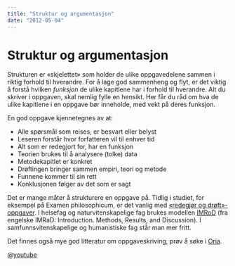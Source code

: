 ```yaml
---
title: "Struktur og argumentasjon"
date: "2012-05-04"
---
```


# Struktur og argumentasjon

Strukturen er «skjelettet» som holder de ulike oppgavedelene sammen i riktig forhold til hverandre. For å lage god sammenheng og flyt, er det viktig å forstå hvilken _funksjon_ de ulike kapitlene har i forhold til hverandre. Alt du skriver i oppgaven, skal nemlig fylle en hensikt. Her får du råd om hva de ulike kapitlene i en oppgave bør inneholde, med vekt på deres funksjon.

En god oppgave kjennetegnes av at:

- Alle spørsmål som reises, er besvart eller belyst
- Leseren forstår hvor forfatteren vil til enhver tid
- Alt som er redegjort for, har en funksjon
- Teorien brukes til å analysere (tolke) data
- Metodekapitlet er konkret
- Drøftingen bringer sammen empiri, teori og metode
- Funnene kommer til sin rett
- Konklusjonen følger av det som er sagt

Det er mange måter å strukturere en oppgave på. Tidlig i studiet, for eksempel på Examen philosophicum, er det vanlig med [«redegjør og drøft»-oppgaver](/skriving/struktur/redegjor-og-droft/). I helsefag og naturvitenskapelige fag brukes modellen [IMRoD](?p=1226) (fra engelske IMRaD: Introduction. Methods, Results, and Discussion). I samfunnsvitenskapelige og humanistiske fag står man mer fritt.

Det finnes også mye god litteratur om oppgaveskriving, prøv å søke i [Oria](http://oria.no "Oria").

@[youtube](rnqQo0pyg3E)
